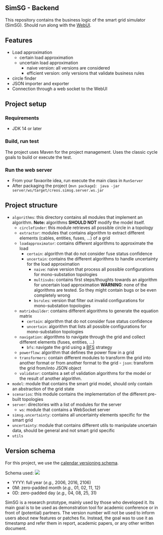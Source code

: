 SimSG - Backend
---

This repository contains the business logic of the smart grid simulator (SimSG). Should run along with the [WebUI](https://github.com/UL-SnT-Serval/creos.simSG.website).

## Features

- Load approximation
  - certain load approximation
  - uncertain load approximation
    - naive version: all versions are considered
    - efficient version: only versions that validate business rules
- circle finder
- JSON importer and exporter
- Connection through a web socket to the WebUI

## Project setup

### Requirements

- JDK 14 or later

### Build, run test

The project uses Maven for the project management. Uses the classic cycle goals to build or execute the test.

### Run the web server

- From your favaorite idea, run execute the main class in `RunServer`
- After packaging the project (`mvn package`): ` java -jar server/ws/target/creos.simsg.server.ws.jar`

## Project structure 

- `algorithms`: this directory contains all modules that implement an algorithm. **Note:** algorithms **SHOULD NOT** modify the model itself.
    - `circlefinder`: this module retrieves all possible circle in a topology
    - `extractor`: modules that contains algorithm to extract different elements (cables, entities, fuses, ...) of a grid
    - `loadapproximator`: contains different algorithms to approximate the load
        - `certain`: algorithm that do not consider fuse status confidence
        - `uncertain`: contains the different algorithms to handle uncertainty for the load approximation
            - `naive`: naive version that process all possible configurations for mono-substation topologies
            - `multisubs`: contains first steps/thoughts towards an algorithm for uncertain load approximation **WARNING**: none of the algorithms are tested. So they might contain bugs or be even completely wrong
            - `bsrules`: version that filter out invalid configurations for mono-substation topologies
    - `matrixbuilder`: contains different algorithms to generate the equation matrix
        - `certain`: algorithm that do not consider fuse status confidence
        - `uncertain`: algorithm that lists all possible configurations for mono-substation topologies
    - `navigation`: algorithms to navigate through the grid and collect different elements (fuses, entities, ...)
        - `bfs`: navigate the grid using a [BFS](https://en.wikipedia.org/wiki/Breadth-first_search) strategy
    - `powerflow`: algorithm that defines the power flow in a grid
    - `transformers`: contain different modules to transform the grid into another format or from another format to the grid
            - `json`: transform the grid from/into JSON object
    - `validator`: contains a set of validation algorithms for the model or the result of another algorithm.
- `model`: module that contains the smart grid model, should only contain an abstraction of the grid state
- `scenarios`: this module contains the implementation of the different pre-built topologies
- `server`: directories with a list of modules for the server
    - `ws`: module that contains a WebSocket server
- `simsg.uncertainty`: contains all uncertainty elements specific for the smart grid
- `uncertainty`: module that contains different utils to manipulate uncertain data, should be general and not smart grid specific
- `utils`

## Version schema

For this project, we use the [calendar versioning schema](https://calver.org/).

Schema used: ![](https://img.shields.io/badge/calver-YYYY.0M.0D-22bfda.svg)

- YYYY: full year  (*e.g.,* 2006, 2016, 2106)
- 0M: zero-padded month  (*e.g.,* 01, 02, 11, 12)
- 0D: zero-padded day (*e.g.,* 04, 08, 25, 31)

SimSG is a research prototype, mainly used by those who developed it. 
Its main goal is to be used as demonstration tool for academic conference or in front of (potential) partners.
The version number will not be used to inform users about new features or patches fix.
Instead, the goal was to use it as timestamp and refer them in report, academic papers, or any other written document.











